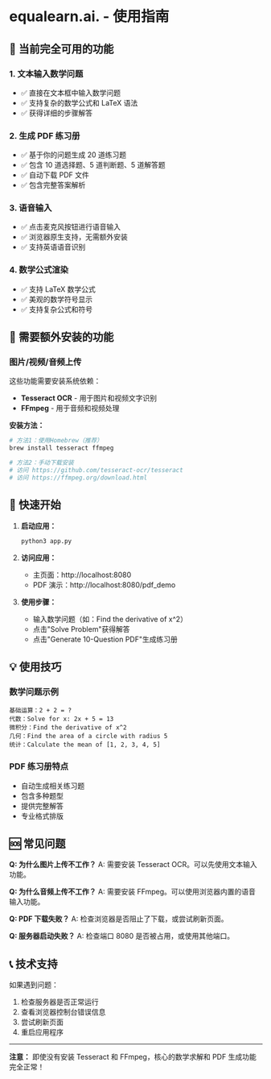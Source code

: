 # equalearn.ai. - 使用指南

## 🎉 当前完全可用的功能

### 1. 文本输入数学问题

- ✅ 直接在文本框中输入数学问题
- ✅ 支持复杂的数学公式和 LaTeX 语法
- ✅ 获得详细的步骤解答

### 2. 生成 PDF 练习册

- ✅ 基于你的问题生成 20 道练习题
- ✅ 包含 10 道选择题、5 道判断题、5 道解答题
- ✅ 自动下载 PDF 文件
- ✅ 包含完整答案解析

### 3. 语音输入

- ✅ 点击麦克风按钮进行语音输入
- ✅ 浏览器原生支持，无需额外安装
- ✅ 支持英语语音识别

### 4. 数学公式渲染

- ✅ 支持 LaTeX 数学公式
- ✅ 美观的数学符号显示
- ✅ 支持复杂公式和符号

## 🔧 需要额外安装的功能

### 图片/视频/音频上传

这些功能需要安装系统依赖：

- **Tesseract OCR** - 用于图片和视频文字识别
- **FFmpeg** - 用于音频和视频处理

**安装方法：**

```bash
# 方法1：使用Homebrew（推荐）
brew install tesseract ffmpeg

# 方法2：手动下载安装
# 访问 https://github.com/tesseract-ocr/tesseract
# 访问 https://ffmpeg.org/download.html
```

## 🚀 快速开始

1. **启动应用：**

   ```bash
   python3 app.py
   ```

2. **访问应用：**

   - 主页面：http://localhost:8080
   - PDF 演示：http://localhost:8080/pdf_demo

3. **使用步骤：**
   - 输入数学问题（如：Find the derivative of x^2）
   - 点击"Solve Problem"获得解答
   - 点击"Generate 10-Question PDF"生成练习册

## 💡 使用技巧

### 数学问题示例

```
基础运算：2 + 2 = ?
代数：Solve for x: 2x + 5 = 13
微积分：Find the derivative of x^2
几何：Find the area of a circle with radius 5
统计：Calculate the mean of [1, 2, 3, 4, 5]
```

### PDF 练习册特点

- 自动生成相关练习题
- 包含多种题型
- 提供完整解答
- 专业格式排版

## 🆘 常见问题

**Q: 为什么图片上传不工作？**
A: 需要安装 Tesseract OCR。可以先使用文本输入功能。

**Q: 为什么音频上传不工作？**
A: 需要安装 FFmpeg。可以使用浏览器内置的语音输入功能。

**Q: PDF 下载失败？**
A: 检查浏览器是否阻止了下载，或尝试刷新页面。

**Q: 服务器启动失败？**
A: 检查端口 8080 是否被占用，或使用其他端口。

## 📞 技术支持

如果遇到问题：

1. 检查服务器是否正常运行
2. 查看浏览器控制台错误信息
3. 尝试刷新页面
4. 重启应用程序

---

**注意：** 即使没有安装 Tesseract 和 FFmpeg，核心的数学求解和 PDF 生成功能完全正常！
